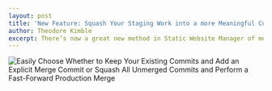```yaml
---
layout: post
title: 'New Feature: Squash Your Staging Work into a more Meaningful Commit Message when Merging to Production'
author: Theodore Kimble
excerpt: There’s now a great new method in Static Website Manager of merging your work into the production branch. You can now squash all of the unmerged commits in your branch into a single commit with a more meaningful commit message; we’ll then perform a fast-forward merge to ensure the production branch is up-to-date. This is a new option, and the default option will still retain all of your unmerged commits in addition to adding an explicit merge commit to both branches.
---
```


<img src="{% asset_path post-screenshot-squash-commits.png %}" alt="Easily Choose Whether to Keep Your Existing Commits and Add an Explicit Merge Commit or Squash All Unmerged Commits and Perform a Fast-Forward Production Merge" class="center-block thumbnail" />
